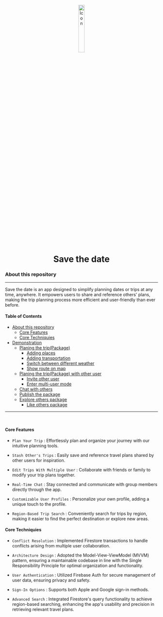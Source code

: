 
<p align="center">
  <img src="https://github.com/JimmyChao90196/save-the-date/assets/69179262/49b06d31-83e5-41d4-a250-55c895f5aeeb" alt="Icon" width="20%" height="auto"/>
</p>
<H1 align="center">Save the date</H1>
<p align="center">

### About this repository

---
Save the date is an app designed to simplify planning dates or trips at any time, anywhere. It empowers users to share and reference others' plans, making the trip planning process more efficient and user-friendly than ever before.

#### Table of Contents

- [About this repository](#about-this-repository)
  - [Core Features](#core-features)
  - [Core Techniquies](#core-techniquies)
- [Demonstration](#about-this-repository-1)
  - [Planing the trip(Package)](#core-features-1)
    - [Adding places](#core-techniquies-1)
    - [Adding transportation](#core-techniquies-1)
    - [Switch between different weather](#core-techniquies-1)
    - [Show route on map]()
  - [Planing the trip(Package) with other user](#core-techniquies-1)
    - [Invite other user](#core-techniquies-1)
    - [Enter multi-user mode](#core-techniquies-1)
  - [Chat with others](#core-techniquies-1)
  - [Publish the package](#core-techniquies-1)
  - [Explore others package](#core-techniquies-1)
    - [Like others package](#core-techniquies-1)

---

<br>

#### Core Features

- `Plan Your Trip` : Effortlessly plan and organize your journey with our intuitive planning tools.

- `Stash Other's Trips` : Easily save and reference travel plans shared by other users for inspiration.

- `Edit Trips With Multiple User` : Collaborate with friends or family to modify your trip plans together.

- `Real-Time Chat` : Stay connected and communicate with group members directly through the app.

- `Customizable User Profiles` : Personalize your own profile, adding a unique touch to the profile.

- `Region-Based Trip Search` : Conveniently search for trips by region, making
it easier to find the perfect destination or explore new areas.

#### Core Techniquies

- `Conflict Resolution` : Implemented Firestore transactions to handle conflicts arising from multiple user collaboration.

- `Architecture Design` : Adopted the Model-View-ViewModel (MVVM) pattern, ensuring a maintainable codebase in line with the Single Responsibility Principle for optimal organization and functionality.

- `User Authentication` : Utilized Firebase Auth for secure management of user data, ensuring privacy and safety.

- `Sign-In Options` : Supports both Apple and Google sign-in methods.

- `Advanced Search` : Integrated Firestore's query functionality to achieve region-based searching, enhancing the app's usability and precision in retrieving relevant travel plans.
